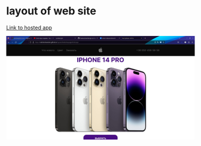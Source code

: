 # layout of web site

[Link to hosted app](https://rubchenkoartem.github.io/layoutofwebsitespageshtmlcssjs/)

![Preview for the Web Site IPHONE](./Design/1.jpg)
